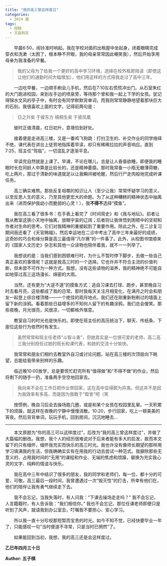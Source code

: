 ```yaml
---
title: "我的高三曾这样度过"
categories:
  - 2024 届
tags:
  - 投稿
  - 文庙校区 
---
```


&emsp;&emsp;早晨6:50，闹铃准时响起。我在学校对面的出租屋中坐起身，闭着眼睛完成穿衣和洗漱（太困了，根本睁不开眼，我的母亲常常因此嘲笑我），然后开始享用母亲为我准备的早餐。

> 我的父母为了给我一个更好的高中学习环境，选择在校外租房陪读（即使这让他们的通勤时间大幅增加），他们用这样的方式陪我走过了高中三年。

&emsp;&emsp;一边吃早餐，一边顺手刷会儿手机，然后在7:10左右慌慌冲出门。从石室朱红的大门跑进校园，来到左手边的喷泉旁，等待那个曾和我一起上下学的女孩。犹记得锦水文风的亭子中，有时会有同学默默背单词，而我则常常静静地望着那块巨大的石刻。我很喜欢上面的文字，记得前两句是：

> 日之升矣 于彼东方 梧桐生矣 于彼凤凰

&emsp;&emsp;彼时正值清晨，红日初升，意境恰到好处。

&emsp;&emsp;接着便是走进高三楼，又是一番鸡飞狗跳：打扫卫生的、补交作业的同学络绎不绝，课代表在讲台上徒劳地指挥着早读，却只有稀稀拉拉的声音响应。直到7:25，班主任“驾临”，一切混乱才逐渐平息。

&emsp;&emsp;早读完自然就是上课了。早课，不论在哪儿，总是让人昏昏欲睡。即便我的睡眠时长在同龄人中算是比较长的，还是精神萎靡。那时我常备一小瓶无糖薄荷糖，吃上两片，那过于清新的味道就足以让我瞬间被呛醒，然后行尸走肉般地完成听课任务。

&emsp;&emsp;高三确实难熬。那些反复咀嚼的知识让人（至少让我）常常怀疑学习的意义，以至反思人生的意义，乃至其他更宏大的命题。为了从这种糟糕的精神状态中抽离出来（进而保护我幼小而脆弱的心灵！），我**不得不**选择“摸鱼”。

&emsp;&emsp;我在高三看了很多书：在手表上看完了《时间简史》和《我与地坛》。前者让我从教室这狭小天地中抽离，放眼宇宙的辽阔；后者则让我体悟到困顿中的坚韧和作者对生命的思考。它们对我精神的重塑起到了重要作用。除此之外，在二诊复习期间我还看了《天官赐福》，然后幸运地在二诊中考出了高中三年来最好的成绩，这奇妙的巧合和缘分算是高三最值得“凡尔赛”的一件事了。此外，从校图书馆顺来的《国家人文历史》杂志和其他一众读物也陪伴着我，就不一一列举了。

&emsp;&emsp;我想说的是：当我们感到困顿难行时，为什么不暂时停下脚步，去做一些自己真正喜欢的事情呢？这就是我高三时的一个选择。它也许并不符合主流的价值判断，但未尝不可作为一种方式。我想，没有这些读物的滋养，我的精神绝不可能自如地穿过高三这场漫长、绵密的大雨。

&emsp;&emsp;当然，还有更为“大逆不道”的摸鱼方式：逃自习课去打球、跑步，甚至晚自习时去看月亮，这些都成了我的日常。那时我每天关注月相变化，在满月之时会和朋友一起登上综合楼顶楼——一个绝佳的观月地点。我们还在刚重新粉刷过的墙面上留下新的涂鸦。看着那些日益增多的不知何人留下的有趣涂鸦，我们总会傻笑。那些夜晚，月光很亮，风很凉，一切都格外惬意。

&emsp;&emsp;教室自习的时光也是快乐的。即使在班主任的高压统治下，聊天、传纸条、下座位这些行为依然时有发生。

> 虽然常常和班主任老师“斗智斗勇”，但她其实是一位很可爱的老师，高二高三我分别担任过她的班长和课代表，和她的交流十分愉快。

&emsp;&emsp;我常常和朋友们相约去教室外自习或讨论问题，站在高三楼的次顶层向下眺望，总能给我带来别样的乐趣。

&emsp;&emsp;临近晚10:00放学，总是要慌忙赶完所有“值得做”和“不得不做”的作业，然后将剩下的随手一扔，准备两手空空地回家去。

> 我向来不会在工作日把作业带回家，这在高中显得颇为异类。但这并不是因为我效率有多高，而是因为我敢于“取舍”吧（笑

&emsp;&emsp;按惯例，晚自习后会去操场跑几圈，或是和某个女孩在校园里乱窜。一天积累下的烦躁，就这样在夜晚的宁静中慢慢消散。10:20，步行回家，吃上一顿美美的宵夜。然后背背单词，玩玩手机，回到房间，沉沉地睡去...

---

&emsp;&emsp;本文原题为“你的高三可以这样度过”，后改为“我的高三曾这样度过”，并做了大篇幅的删改。我想，我个人的经历很难说对于后来者能有多大的启发，故而本文留下的只有缅怀，缅怀我充实而快乐的高三时光。我也许没有像师长期望的那样用学习填满我的生活，但我确确实实有在用我的行动去尝试一种范式。我摒除那些无意义的、占用我时间的“无用”的课程和作业、无端的焦虑和烦躁，替换为充实我心灵的文字、纯粹的情谊与快乐。

&emsp;&emsp;我在高中三年中结识了很多的朋友，我的同学和老师们，每一位，都十分的可爱、可敬。高三最后一段时间，我曾遭遇过一次“毁灭性”的打击，所幸有他们在，他们的陪伴让我有勇气继续走下去。

&emsp;&emsp;我不会忘记，当我失落时，有人问我：“下课去操场走走吗？” 我不会忘记，人言籍籍时，有人告诉我：“我们相信你。” 我也不会忘记，那位任课老师即便只是听到了风声，就请我到办公室去，叮嘱我不要担心、安心学习。

&emsp;&emsp;所以我一直十分珍视那短暂而宝贵的时光。如今不知不觉，已经快要毕业一年了，只能感叹一句“当时便道不寻常，只是当时已惘然”了。

&emsp;&emsp;如果能回到当初，我想，我的高三还是会这样度过。

**乙巳年四月三十日**

**Author: 五子棋**